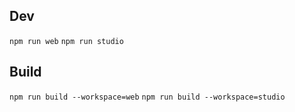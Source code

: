 ## Dev
`npm run web`
`npm run studio`

## Build
`npm run build --workspace=web`
`npm run build --workspace=studio`